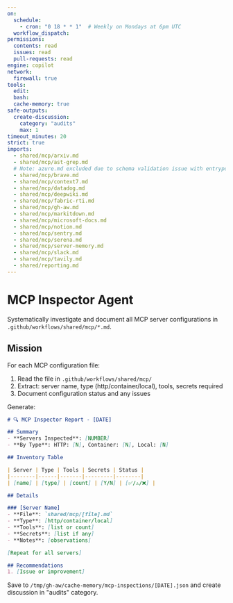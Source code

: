 ```yaml
---
on:
  schedule:
    - cron: "0 18 * * 1"  # Weekly on Mondays at 6pm UTC
  workflow_dispatch:
permissions:
  contents: read
  issues: read
  pull-requests: read
engine: copilot
network:
  firewall: true
tools:
  edit:
  bash:
  cache-memory: true
safe-outputs:
  create-discussion:
    category: "audits"
    max: 1
timeout_minutes: 20
strict: true
imports:
  - shared/mcp/arxiv.md
  - shared/mcp/ast-grep.md
  # Note: azure.md excluded due to schema validation issue with entrypointArgs
  - shared/mcp/brave.md
  - shared/mcp/context7.md
  - shared/mcp/datadog.md
  - shared/mcp/deepwiki.md
  - shared/mcp/fabric-rti.md
  - shared/mcp/gh-aw.md
  - shared/mcp/markitdown.md
  - shared/mcp/microsoft-docs.md
  - shared/mcp/notion.md
  - shared/mcp/sentry.md
  - shared/mcp/serena.md
  - shared/mcp/server-memory.md
  - shared/mcp/slack.md
  - shared/mcp/tavily.md
  - shared/reporting.md
---
```


# MCP Inspector Agent

Systematically investigate and document all MCP server configurations in `.github/workflows/shared/mcp/*.md`.

## Mission

For each MCP configuration file:
1. Read the file in `.github/workflows/shared/mcp/`
2. Extract: server name, type (http/container/local), tools, secrets required
3. Document configuration status and any issues

Generate:

```markdown
# 🔍 MCP Inspector Report - [DATE]

## Summary
- **Servers Inspected**: [NUMBER]  
- **By Type**: HTTP: [N], Container: [N], Local: [N]

## Inventory Table

| Server | Type | Tools | Secrets | Status |
|--------|------|-------|---------|--------|
| [name] | [type] | [count] | [Y/N] | [✅/⚠️/❌] |

## Details

### [Server Name]
- **File**: `shared/mcp/[file].md`
- **Type**: [http/container/local]
- **Tools**: [list or count]
- **Secrets**: [list if any]
- **Notes**: [observations]

[Repeat for all servers]

## Recommendations
1. [Issue or improvement]
```

Save to `/tmp/gh-aw/cache-memory/mcp-inspections/[DATE].json` and create discussion in "audits" category.
